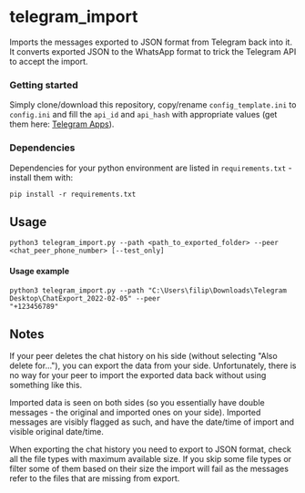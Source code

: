 # telegram_import
Imports the messages exported to JSON format from Telegram back into it.
It converts exported JSON to the WhatsApp format to trick the Telegram API to accept the import.

### Getting started

Simply clone/download this repository, copy/rename `config_template.ini` to `config.ini` and fill the `api_id` and 
`api_hash` with appropriate values (get them here: [Telegram Apps](https://my.telegram.org/apps)). 

### Dependencies

Dependencies for your python environment are listed in `requirements.txt` - install them with: 

`pip install -r requirements.txt`

## Usage

```
python3 telegram_import.py --path <path_to_exported_folder> --peer <chat_peer_phone_number> [--test_only]
```

#### Usage example

```
python3 telegram_import.py --path "C:\Users\filip\Downloads\Telegram Desktop\ChatExport_2022-02-05" --peer
"+123456789"
```

## Notes
If your peer deletes the chat history on his side (without selecting "Also delete for..."), you can export the data from
your side. Unfortunately, there is no way for your peer to import the exported data back without using something like
this.

Imported data is seen on both sides (so you essentially have double messages - the original and imported ones on
your side). Imported messages are visibly flagged as such, and have the date/time of import and visible original
date/time.

When exporting the chat history you need to export to JSON format, check all the file types with maximum available size.
If you skip some file types or filter some of them based on their size the import will fail as the messages refer to
the files that are missing from export.